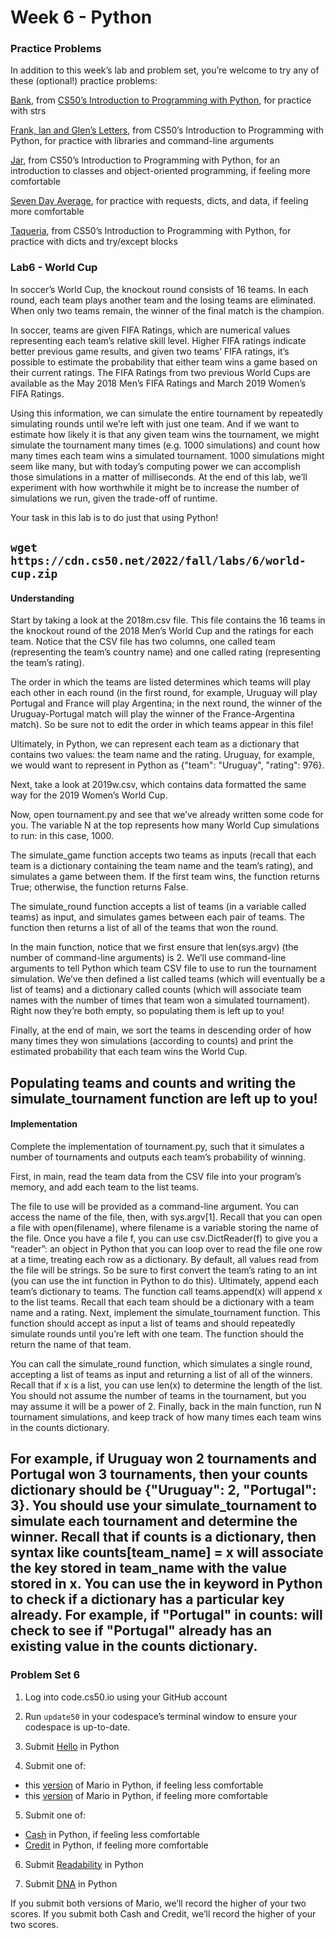 # Week 6 - Python

### Practice Problems
In addition to this week’s lab and problem set, you’re welcome to try any of these (optional!) practice problems:

[Bank](https://cs50.harvard.edu/x/2023/problems/6/bank/), from [CS50’s Introduction to Programming with Python](https://cs50.harvard.edu/python), for practice with strs

[Frank, Ian and Glen’s Letters](https://cs50.harvard.edu/x/2023/problems/6/figlet/), from CS50’s Introduction to Programming with Python, for practice with libraries and command-line arguments

[Jar](https://cs50.harvard.edu/x/2023/problems/6/jar/), from CS50’s Introduction to Programming with Python, for an introduction to classes and object-oriented programming, if feeling more comfortable

[Seven Day Average](https://cs50.harvard.edu/x/2023/problems/6/seven-day-average/), for practice with requests, dicts, and data, if feeling more comfortable

[Taqueria](https://cs50.harvard.edu/x/2023/problems/6/taqueria/), from CS50’s Introduction to Programming with Python, for practice with dicts and try/except blocks

### Lab6 - World Cup

In soccer’s World Cup, the knockout round consists of 16 teams. In each round, each team plays another team and the losing teams are eliminated. When only two teams remain, the winner of the final match is the champion.

In soccer, teams are given FIFA Ratings, which are numerical values representing each team’s relative skill level. Higher FIFA ratings indicate better previous game results, and given two teams’ FIFA ratings, it’s possible to estimate the probability that either team wins a game based on their current ratings. The FIFA Ratings from two previous World Cups are available as the May 2018 Men’s FIFA Ratings and March 2019 Women’s FIFA Ratings.

Using this information, we can simulate the entire tournament by repeatedly simulating rounds until we’re left with just one team. And if we want to estimate how likely it is that any given team wins the tournament, we might simulate the tournament many times (e.g. 1000 simulations) and count how many times each team wins a simulated tournament. 1000 simulations might seem like many, but with today’s computing power we can accomplish those simulations in a matter of milliseconds. At the end of this lab, we’ll experiment with how worthwhile it might be to increase the number of simulations we run, given the trade-off of runtime.

Your task in this lab is to do just that using Python!

`wget https://cdn.cs50.net/2022/fall/labs/6/world-cup.zip`
---
#### Understanding

Start by taking a look at the 2018m.csv file. This file contains the 16 teams in the knockout round of the 2018 Men’s World Cup and the ratings for each team. Notice that the CSV file has two columns, one called team (representing the team’s country name) and one called rating (representing the team’s rating).

The order in which the teams are listed determines which teams will play each other in each round (in the first round, for example, Uruguay will play Portugal and France will play Argentina; in the next round, the winner of the Uruguay-Portugal match will play the winner of the France-Argentina match). So be sure not to edit the order in which teams appear in this file!

Ultimately, in Python, we can represent each team as a dictionary that contains two values: the team name and the rating. Uruguay, for example, we would want to represent in Python as {"team": "Uruguay", "rating": 976}.

Next, take a look at 2019w.csv, which contains data formatted the same way for the 2019 Women’s World Cup.

Now, open tournament.py and see that we’ve already written some code for you. The variable N at the top represents how many World Cup simulations to run: in this case, 1000.

The simulate_game function accepts two teams as inputs (recall that each team is a dictionary containing the team name and the team’s rating), and simulates a game between them. If the first team wins, the function returns True; otherwise, the function returns False.

The simulate_round function accepts a list of teams (in a variable called teams) as input, and simulates games between each pair of teams. The function then returns a list of all of the teams that won the round.

In the main function, notice that we first ensure that len(sys.argv) (the number of command-line arguments) is 2. We’ll use command-line arguments to tell Python which team CSV file to use to run the tournament simulation. We’ve then defined a list called teams (which will eventually be a list of teams) and a dictionary called counts (which will associate team names with the number of times that team won a simulated tournament). Right now they’re both empty, so populating them is left up to you!

Finally, at the end of main, we sort the teams in descending order of how many times they won simulations (according to counts) and print the estimated probability that each team wins the World Cup.

Populating teams and counts and writing the simulate_tournament function are left up to you!
---
#### Implementation

Complete the implementation of tournament.py, such that it simulates a number of tournaments and outputs each team’s probability of winning.

First, in main, read the team data from the CSV file into your program’s memory, and add each team to the list teams.

The file to use will be provided as a command-line argument. You can access the name of the file, then, with sys.argv[1].
Recall that you can open a file with open(filename), where filename is a variable storing the name of the file.
Once you have a file f, you can use csv.DictReader(f) to give you a “reader”: an object in Python that you can loop over to read the file one row at a time, treating each row as a dictionary.
By default, all values read from the file will be strings. So be sure to first convert the team’s rating to an int (you can use the int function in Python to do this).
Ultimately, append each team’s dictionary to teams. The function call teams.append(x) will append x to the list teams.
Recall that each team should be a dictionary with a team name and a rating.
Next, implement the simulate_tournament function. This function should accept as input a list of teams and should repeatedly simulate rounds until you’re left with one team. The function should the return the name of that team.

You can call the simulate_round function, which simulates a single round, accepting a list of teams as input and returning a list of all of the winners.
Recall that if x is a list, you can use len(x) to determine the length of the list.
You should not assume the number of teams in the tournament, but you may assume it will be a power of 2.
Finally, back in the main function, run N tournament simulations, and keep track of how many times each team wins in the counts dictionary.

For example, if Uruguay won 2 tournaments and Portugal won 3 tournaments, then your counts dictionary should be {"Uruguay": 2, "Portugal": 3}.
You should use your simulate_tournament to simulate each tournament and determine the winner.
Recall that if counts is a dictionary, then syntax like counts[team_name] = x will associate the key stored in team_name with the value stored in x.
You can use the in keyword in Python to check if a dictionary has a particular key already. For example, if "Portugal" in counts: will check to see if "Portugal" already has an existing value in the counts dictionary.
---
### Problem Set 6

1) Log into code.cs50.io using your GitHub account

2) Run `update50` in your codespace’s terminal window to ensure your codespace is up-to-date.

3) Submit [Hello](https://cs50.harvard.edu/x/2023/psets/6/hello/) in Python

4) Submit one of:
- this [version](https://cs50.harvard.edu/x/2023/psets/6/mario/less/) of Mario in Python, if feeling less comfortable
- this [version](https://cs50.harvard.edu/x/2023/psets/6/mario/more/) of Mario in Python, if feeling more comfortable

5) Submit one of:
- [Cash](https://cs50.harvard.edu/x/2023/psets/6/cash/) in Python, if feeling less comfortable
- [Credit](https://cs50.harvard.edu/x/2023/psets/6/credit/) in Python, if feeling more comfortable

6) Submit [Readability](https://cs50.harvard.edu/x/2023/psets/6/readability/) in Python

7) Submit [DNA](https://cs50.harvard.edu/x/2023/psets/6/dna/) in Python

If you submit both versions of Mario, we’ll record the higher of your two scores. If you submit both Cash and Credit, we’ll record the higher of your two scores.
